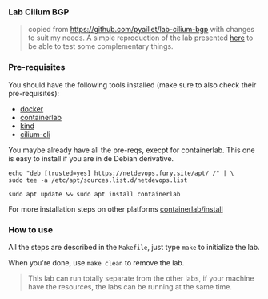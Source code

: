 ### Lab Cilium BGP
> copied from https://github.com/pyaillet/lab-cilium-bgp with changes to suit my needs.
A simple reproduction of the lab presented [here](https://www.youtube.com/watch?v=AXTKS0WCXjE) to be able to test some complementary things.

### Pre-requisites

You should have the following tools installed (make sure to also check their pre-requisites):
- [docker](https://docs.docker.com/engine/install/)
- [containerlab](https://containerlab.dev/install/)
- [kind](https://kind.sigs.k8s.io/docs/user/quick-start/#installation)
- [cilium-cli](https://docs.cilium.io/en/stable/gettingstarted/k8s-install-default/#install-the-cilium-cli)

You maybe already have all the pre-reqs, execpt for containerlab. This one is easy to install if you are in de Debian derivative.

```shell
echo "deb [trusted=yes] https://netdevops.fury.site/apt/ /" | \
sudo tee -a /etc/apt/sources.list.d/netdevops.list

sudo apt update && sudo apt install containerlab
```

For more installation steps on other platforms [containerlab/install](https://containerlab.dev/install/)

### How to use

All the steps are described in the `Makefile`, just type `make` to initialize the lab.

When you're done, use `make clean` to remove the lab.
> This lab can run totally separate from the other labs, if your machine have the resources, the labs can be running at the same time.